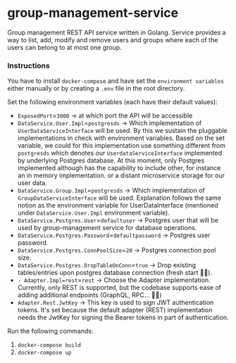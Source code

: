 # group-management-service
Group management REST API service written in Golang. Service provides a way to list, add, modify and remove users and groups where each of the users can belong to at most one group.

### Instructions

You have to install `docker-compose` and have set the `environment variables` either manually or by creating a `.env` file
in the root directory.

Set the following environment variables (each have their default values):

- `ExposedPort`=`3000` -> at which port the API will be accessible
- `DataService.User.Impl`=`postgresds` -> Which implementation of `UserDataServiceInterface` will be used. By this we sustain 
  the pluggable implementations in check with environment variables. Based on the set variable, we could for this implementation
  use something different from `postgresds` which denotes our `UserdataServiceInterface` implemented by underlying Postgres database.
  At this moment, only Postgres implemented although has the capability to include other, for instance an in memory implementation.
  or a distant microservice storage for our user data.
- `DataService.Group.Impl`=`postgresds` -> Which implementation of `GroupDataServiceInterface` will be used. Explanation follows the 
  same notion as the environment variable for UserDataInterface (mentioned under `DataService.User.Impl` environment variable).
- `DataService.Postgres.User`=`defaultuser`  -> Postgres user that will be used by group-management service for database operations.
- `DataService.Postgres.Password`=`defaultpassword` -> Postgres user password.
- `DataService.Postgres.ConnPoolSize`=`20` -> Postgres connection pool size.
- `DataService.Postgres.DropTableOnConn`=`true` -> Drop existing tables/entries upon postgres database connection (fresh start 💆‍♂).
- `- Adapter.Impl=rest`=`rest` -> Choose the Adapter implementation. Currently, only REST is supported, but the codebase supports ease
  of adding additional endpoints (GraphQL, RPC... 💆‍♂)
- `Adapter.Rest.JwtKey` -> This key is used to sign JWT authentication tokens. It's set because the default adapter (REST) implementation
needs the JwtKey for signing the Bearer tokens in part of authentication.

Run the following commands:
1) `docker-compose build`
2) `docker-compose up`